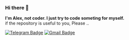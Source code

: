 ### Hi there 👋

**I'm Alex, not coder. I just try to code someting for myself.**  
 if the repository is useful to you, Please ..

[![Telegram Badge](https://img.shields.io/badge/-ffuqiangg-inactive?style=flat-square&labelColor=inactive&logo=Telegram&logoColor=inactive)](https://t.me/ffuqiangg)
[![Gmail Badge](https://img.shields.io/badge/-Gmail-c14438?style=flat-square&logo=Gmail&logoColor=white)](mailto:ffuqiangg@gmail.com)
